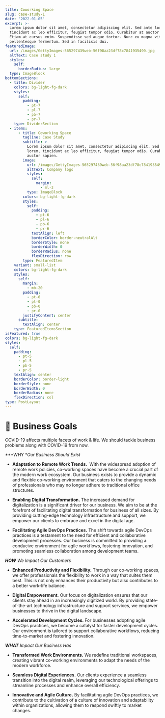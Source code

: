 ```yaml
---
title: Coworking Space
slug: case-study-1
date: '2022-01-05'
excerpt: >-
  Lorem ipsum dolor sit amet, consectetur adipiscing elit. Sed ante lorem,
  tincidunt ac leo efficitur, feugiat tempor odio. Curabitur at auctor sapien.
  Etiam at cursus enim. Suspendisse sed augue tortor. Nunc eu magna vitae lorem
  pellentesque fermentum. Sed in facilisis dui.
featuredImage:
  url: /images/GettyImages-565297439web-56f98aa23df78c7841935490.jpg
  altText: Case study 1
  styles:
    self:
      borderRadius: large
  type: ImageBlock
bottomSections:
  - title: Divider
    colors: bg-light-fg-dark
    styles:
      self:
        padding:
          - pt-7
          - pl-7
          - pb-7
          - pr-7
    type: DividerSection
  - items:
      - title: Coworking Space
        tagline: Case Study
        subtitle: >-
          Lorem ipsum dolor sit amet, consectetur adipiscing elit. Sed ante
          lorem, tincidunt ac leo efficitur, feugiat tempor odio. Curabitur at
          auctor sapien.
        image:
          url: /images/GettyImages-565297439web-56f98aa23df78c7841935490.jpg
          altText: Company logo
          styles:
            self:
              margin:
                - ml-3
          type: ImageBlock
        colors: bg-light-fg-dark
        styles:
          self:
            padding:
              - pt-6
              - pl-6
              - pb-6
              - pr-6
            textAlign: left
            borderColor: border-neutralAlt
            borderStyle: none
            borderWidth: 0
            borderRadius: none
            flexDirection: row
        type: FeaturedItem
    variant: small-list
    colors: bg-light-fg-dark
    styles:
      self:
        margin:
          - mb-20
        padding:
          - pt-0
          - pl-0
          - pb-0
          - pr-0
        justifyContent: center
      subtitle:
        textAlign: center
    type: FeaturedItemsSection
isFeatured: true
colors: bg-light-fg-dark
styles:
  self:
    padding:
      - pt-5
      - pl-5
      - pb-5
      - pr-5
    textAlign: center
    borderColor: border-light
    borderStyle: none
    borderWidth: 0
    borderRadius: none
    flexDirection: col
type: PostLayout
---
```

# **🎯 Business Goals**

COVID-19 affects multiple facets of work & life. We should tackle business problems along with COVID-19 from now.

***WHY **Our Business Should Exist*

*   **Adaptation to Remote Work Trends.** 
    With the widespread adoption of remote work policies, co-working spaces have become a crucial part of the modern work ecosystem. Our business exists to provide a dynamic and flexible co-working environment that caters to the changing needs of professionals who may no longer adhere to traditional office structures.

*   **Enabling Digital Transformation.**
    The increased demand for digitalization is a significant driver for our business. We aim to be at the forefront of facilitating digital transformation for business of all sizes. By providing cutting-edge technology infrastructure and support, we empower our clients to embrace and excel in the digital age.

*   **Facilitating Agile DevOps Practices.**
    The shift towards agile DevOps practices is a testament to the need for efficient and collaborative development processes. Our business is committed to providing a conducive environment for agile workflows, fostering innovation, and promoting seamless collaboration among development teams.

***HOW** We Impact Our Customers*

*   **Enhanced Productivity and Flexibility.**
    Through our co-working spaces, we offer professionals the flexibility to work in a way that suites them best. This is not only enhances their productivity but also contributes to a better work-life balance.

*   **Digital Empowerment.**
    Our focus on digitalization ensures that our clients stay ahead in an increasingly digitized world. By providing state-of-the-art technology infrastructure and support services, we empower businesses to thrive in the digital landscape.

*   **Accelerated Development Cycles.**
    For businesses adopting agile DevOps practices, we become a catalyst for faster development cycles. Our environment is tailored to support collaborative workflows, reducing time-to-market and fostering innovation.

***WHAT** Impact Our Business Has*

*   **Transformed Work Environments.**
    We redefine traditional workspaces, creating vibrant co-working environments to adapt the needs of the modern workforce.

*   **Seamless Digital Experiences.**
    Our clients experience a seamless transition into the digital realm, leveraging our technological offerings to streamline processes and enhance overall efficiency.

*   **Innovative and Agile Culture.**
    By facilitating agile DevOps practices, we contribute to the cultivation of a culture of innovation and adaptability within organizations, allowing them to respond swiftly to market changes.

